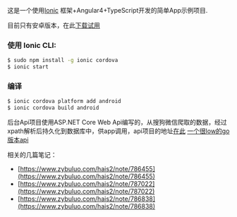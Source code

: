 这是一个使用[Ionic](http://ionicframework.com/docs/) 框架+Angular4+TypeScript开发的简单App示例项目.

目前只有安卓版本，在此[下载试用](https://pan.baidu.com/s/1gfpEApd)

### 使用 Ionic CLI:

```bash
$ sudo npm install -g ionic cordova
$ ionic start
```
### 编译
```bash
$ ionic cordova platform add android
$ ionic cordova build android
```


后台Api项目使用ASP.NET Core Web Api编写的，从搜狗微信爬取的数据，经过xpath解析后持久化到数据库中，供app调用，api项目的地址[在此](https://github.com/haijiandong/WxSpider)
[一个很low的go版本api](https://github.com/haijiandong/go_wxspider)

相关的几篇笔记：
- [https://www.zybuluo.com/hais2/note/786455](https://www.zybuluo.com/hais2/note/786455)
- [https://www.zybuluo.com/hais2/note/787022](https://www.zybuluo.com/hais2/note/787022)
- [https://www.zybuluo.com/hais2/note/786838](https://www.zybuluo.com/hais2/note/786838)
